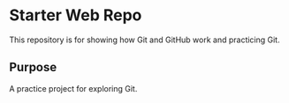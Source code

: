 # Starter Web Repo

This repository is for showing how Git and GitHub work and practicing Git.

## Purpose

A practice project for exploring Git.